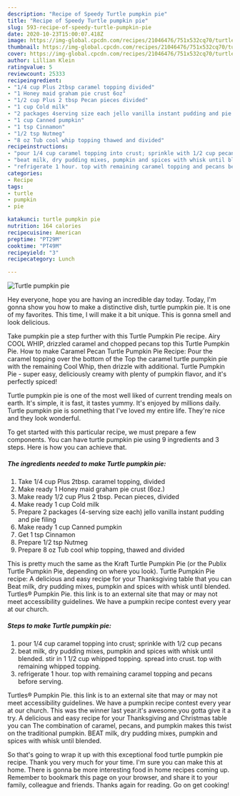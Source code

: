 ```yaml
---
description: "Recipe of Speedy Turtle pumpkin pie"
title: "Recipe of Speedy Turtle pumpkin pie"
slug: 593-recipe-of-speedy-turtle-pumpkin-pie
date: 2020-10-23T15:00:07.418Z
image: https://img-global.cpcdn.com/recipes/21046476/751x532cq70/turtle-pumpkin-pie-recipe-main-photo.jpg
thumbnail: https://img-global.cpcdn.com/recipes/21046476/751x532cq70/turtle-pumpkin-pie-recipe-main-photo.jpg
cover: https://img-global.cpcdn.com/recipes/21046476/751x532cq70/turtle-pumpkin-pie-recipe-main-photo.jpg
author: Lillian Klein
ratingvalue: 5
reviewcount: 25333
recipeingredient:
- "1/4 cup Plus 2tbsp caramel topping divided"
- "1 Honey maid graham pie crust 6oz"
- "1/2 cup Plus 2 tbsp Pecan pieces divided"
- "1 cup Cold milk"
- "2 packages 4serving size each jello vanilla instant pudding and pie filing"
- "1 cup Canned pumpkin"
- "1 tsp Cinnamon"
- "1/2 tsp Nutmeg"
- "8 oz Tub cool whip topping thawed and divided"
recipeinstructions:
- "pour 1/4 cup caramel topping into crust; sprinkle with 1/2 cup pecans"
- "beat milk, dry pudding mixes, pumpkin and spices with whisk until blended. stir in 1 1/2 cup whipped topping. spread into crust. top with remaining whipped topping."
- "refrigerate 1 hour. top with remaining caramel topping and pecans before serving."
categories:
- Recipe
tags:
- turtle
- pumpkin
- pie

katakunci: turtle pumpkin pie 
nutrition: 164 calories
recipecuisine: American
preptime: "PT29M"
cooktime: "PT49M"
recipeyield: "3"
recipecategory: Lunch

---
```



![Turtle pumpkin pie](https://img-global.cpcdn.com/recipes/21046476/751x532cq70/turtle-pumpkin-pie-recipe-main-photo.jpg)

Hey everyone, hope you are having an incredible day today. Today, I'm gonna show you how to make a distinctive dish, turtle pumpkin pie. It is one of my favorites. This time, I will make it a bit unique. This is gonna smell and look delicious.

Take pumpkin pie a step further with this Turtle Pumpkin Pie recipe. Airy COOL WHIP, drizzled caramel and chopped pecans top this Turtle Pumpkin Pie. How to make Caramel Pecan Turtle Pumpkin Pie Recipe: Pour the caramel topping over the bottom of the Top the caramel turtle pumpkin pie with the remaining Cool Whip, then drizzle with additional. Turtle Pumpkin Pie - super easy, deliciously creamy with plenty of pumpkin flavor, and it&#39;s perfectly spiced!

Turtle pumpkin pie is one of the most well liked of current trending meals on earth. It's simple, it is fast, it tastes yummy. It's enjoyed by millions daily. Turtle pumpkin pie is something that I've loved my entire life. They're nice and they look wonderful.


To get started with this particular recipe, we must prepare a few components. You can have turtle pumpkin pie using 9 ingredients and 3 steps. Here is how you can achieve that.

<!--inarticleads1-->

##### The ingredients needed to make Turtle pumpkin pie:

1. Take 1/4 cup Plus 2tbsp. caramel topping, divided
1. Make ready 1 Honey maid graham pie crust (6oz.)
1. Make ready 1/2 cup Plus 2 tbsp. Pecan pieces, divided
1. Make ready 1 cup Cold milk
1. Prepare 2 packages (4-serving size each) jello vanilla instant pudding and pie filing
1. Make ready 1 cup Canned pumpkin
1. Get 1 tsp Cinnamon
1. Prepare 1/2 tsp Nutmeg
1. Prepare 8 oz Tub cool whip topping, thawed and divided


This is pretty much the same as the Kraft Turtle Pumpkin Pie (or the Publix Turtle Pumpkin Pie, depending on where you look). Turtle Pumpkin Pie recipe: A delicious and easy recipe for your Thanksgiving table that you can Beat milk, dry pudding mixes, pumpkin and spices with whisk until blended. Turtles® Pumpkin Pie. this link is to an external site that may or may not meet accessibility guidelines. We have a pumpkin recipe contest every year at our church. 

<!--inarticleads2-->

##### Steps to make Turtle pumpkin pie:

1. pour 1/4 cup caramel topping into crust; sprinkle with 1/2 cup pecans
1. beat milk, dry pudding mixes, pumpkin and spices with whisk until blended. stir in 1 1/2 cup whipped topping. spread into crust. top with remaining whipped topping.
1. refrigerate 1 hour. top with remaining caramel topping and pecans before serving.


Turtles® Pumpkin Pie. this link is to an external site that may or may not meet accessibility guidelines. We have a pumpkin recipe contest every year at our church. This was the winner last year.it&#39;s awesome.you gotta give it a try. A delicious and easy recipe for your Thanksgiving and Christmas table you can The combination of caramel, pecans, and pumpkin makes this twist on the traditional pumpkin. BEAT milk, dry pudding mixes, pumpkin and spices with whisk until blended. 

So that's going to wrap it up with this exceptional food turtle pumpkin pie recipe. Thank you very much for your time. I'm sure you can make this at home. There is gonna be more interesting food in home recipes coming up. Remember to bookmark this page on your browser, and share it to your family, colleague and friends. Thanks again for reading. Go on get cooking!
